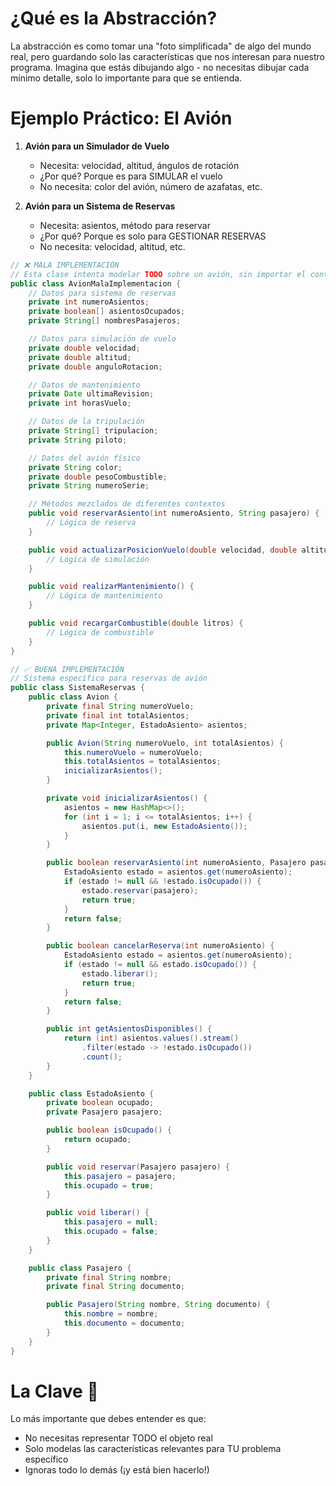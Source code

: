 # ¿Qué es la Abstracción?

La abstracción es como tomar una "foto simplificada" de algo del mundo real, pero guardando solo las características que nos interesan para nuestro programa. Imagina que estás dibujando algo - no necesitas dibujar cada mínimo detalle, solo lo importante para que se entienda.

# Ejemplo Práctico: El Avión

1.  **Avión para un Simulador de Vuelo**

    - Necesita: velocidad, altitud, ángulos de rotación
    - ¿Por qué? Porque es para SIMULAR el vuelo
    - No necesita: color del avión, número de azafatas, etc.

2.  **Avión para un Sistema de Reservas**

    - Necesita: asientos, método para reservar
    - ¿Por qué? Porque es solo para GESTIONAR RESERVAS
    - No necesita: velocidad, altitud, etc.

```java
// ❌ MALA IMPLEMENTACIÓN
// Esta clase intenta modelar TODO sobre un avión, sin importar el contexto
public class AvionMalaImplementacion {
    // Datos para sistema de reservas
    private int numeroAsientos;
    private boolean[] asientosOcupados;
    private String[] nombresPasajeros;

    // Datos para simulación de vuelo
    private double velocidad;
    private double altitud;
    private double anguloRotacion;

    // Datos de mantenimiento
    private Date ultimaRevision;
    private int horasVuelo;

    // Datos de la tripulación
    private String[] tripulacion;
    private String piloto;

    // Datos del avión físico
    private String color;
    private double pesoCombustible;
    private String numeroSerie;

    // Métodos mezclados de diferentes contextos
    public void reservarAsiento(int numeroAsiento, String pasajero) {
        // Lógica de reserva
    }

    public void actualizarPosicionVuelo(double velocidad, double altitud) {
        // Lógica de simulación
    }

    public void realizarMantenimiento() {
        // Lógica de mantenimiento
    }

    public void recargarCombustible(double litros) {
        // Lógica de combustible
    }
}

// ✅ BUENA IMPLEMENTACIÓN
// Sistema específico para reservas de avión
public class SistemaReservas {
    public class Avion {
        private final String numeroVuelo;
        private final int totalAsientos;
        private Map<Integer, EstadoAsiento> asientos;

        public Avion(String numeroVuelo, int totalAsientos) {
            this.numeroVuelo = numeroVuelo;
            this.totalAsientos = totalAsientos;
            inicializarAsientos();
        }

        private void inicializarAsientos() {
            asientos = new HashMap<>();
            for (int i = 1; i <= totalAsientos; i++) {
                asientos.put(i, new EstadoAsiento());
            }
        }

        public boolean reservarAsiento(int numeroAsiento, Pasajero pasajero) {
            EstadoAsiento estado = asientos.get(numeroAsiento);
            if (estado != null && !estado.isOcupado()) {
                estado.reservar(pasajero);
                return true;
            }
            return false;
        }

        public boolean cancelarReserva(int numeroAsiento) {
            EstadoAsiento estado = asientos.get(numeroAsiento);
            if (estado != null && estado.isOcupado()) {
                estado.liberar();
                return true;
            }
            return false;
        }

        public int getAsientosDisponibles() {
            return (int) asientos.values().stream()
                .filter(estado -> !estado.isOcupado())
                .count();
        }
    }

    public class EstadoAsiento {
        private boolean ocupado;
        private Pasajero pasajero;

        public boolean isOcupado() {
            return ocupado;
        }

        public void reservar(Pasajero pasajero) {
            this.pasajero = pasajero;
            this.ocupado = true;
        }

        public void liberar() {
            this.pasajero = null;
            this.ocupado = false;
        }
    }

    public class Pasajero {
        private final String nombre;
        private final String documento;

        public Pasajero(String nombre, String documento) {
            this.nombre = nombre;
            this.documento = documento;
        }
    }
}
```

# La Clave 🔑

Lo más importante que debes entender es que:

- No necesitas representar TODO el objeto real
- Solo modelas las características relevantes para TU problema específico
- Ignoras todo lo demás (¡y está bien hacerlo!)
